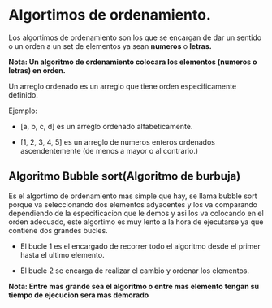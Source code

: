 # Algortimos de ordenamiento.

Los algortimos de ordenamiento son los que se encargan de dar un sentido o un orden a un set de elementos ya sean **numeros** o **letras.**

**Nota: Un algoritmo de ordenamiento colocara los elementos (numeros o letras) en orden.**

Un arreglo ordenado es un arreglo que tiene orden especificamente definido.

Ejemplo:

- [a, b, c, d] es un arreglo ordenado alfabeticamente.

- [1, 2, 3, 4, 5] es un arreglo de numeros enteros ordenados ascendentemente (de menos a mayor o al contrario.)

## Algoritmo Bubble sort(Algoritmo de burbuja)

Es el algortimo de ordenamiento mas simple que hay, se llama bubble sort porque va seleccionando dos elementos adyacentes y los va comparando dependiendo de la especificacion que le demos y asi los va colocando en el orden adecuado, este algortimo es muy lento a la hora de ejecutarse ya que contiene dos grandes bucles.

- El bucle 1 es el encargado de recorrer todo el algoritmo desde el primer hasta el ultimo elemento.

- El bucle 2 se encarga de realizar el cambio y ordenar los elementos.

**Nota: Entre mas grande sea el algoritmo o entre mas elemento tengan su tiempo de ejecucion sera mas demorado**